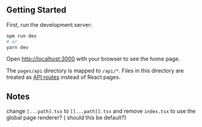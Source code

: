 ## Getting Started

First, run the development server:

```bash
npm run dev
# or
yarn dev
```

Open [http://localhost:3000](http://localhost:3000) with your browser to see the home page.

The `pages/api` directory is mapped to `/api/*`. Files in this directory are treated as [API routes](https://nextjs.org/docs/api-routes/introduction) instead of React pages.

## Notes

change `[...path].tsx` to `[[...path]].tsx` and remove `index.tsx` to use the global page renderer? ( should this be default?)